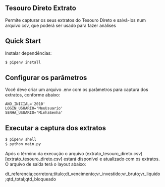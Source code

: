Tesouro Direto Extrato
----------------------

Permite capturar os seus extratos do Tesouro Direto e salvá-los num arquivo csv, que poderá ser usado para fazer análises

## Quick Start

Instalar dependências:

```sh
$ pipenv install
```

## Configurar os parâmetros

Você deve criar um arquivo .env com os parâmetros para captura dos extratos, conforme abaixo:

```
ANO_INICIAL='2010'
LOGIN_USUARIO='MeuUsuario'
SENHA_USUARIO='MinhaSenha' 
```

## Executar a captura dos extratos

```sh
$ pipenv shell
$ python main.py
```

Após o término da execução o arquivo (extrato_tesouro_direto.csv)[extrato_tesouro_direto.csv] estará disponível e atualizado com os extratos.
O arquivo de saída terá o layout abaixo:

dt_referencia;corretora;titulo;dt_vencimento;vr_investido;vr_bruto;vr_liquido;qtd_total;qtd_bloqueado
